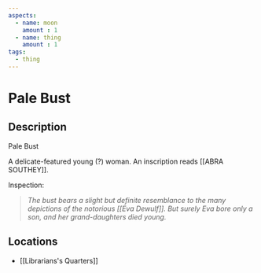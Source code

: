 ```yaml
---
aspects: 
  - name: moon
    amount : 1
  - name: thing
    amount : 1
tags:
  - thing
---
```


# Pale Bust

## Description
Pale Bust

A delicate-featured young (?) woman. An inscription reads [[ABRA SOUTHEY]].

Inspection: 
> _The bust bears a slight but definite resemblance to the many depictions of the notorious [[Eva Dewulf]]. But surely Eva bore only a son, and her grand-daughters died young._
## Locations
- [[Librarians's Quarters]]